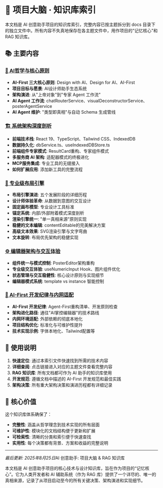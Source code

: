 # 🧠 项目大脑 · 知识库索引

本文档是 AI 创意助手项目的知识库索引，完整内容已按主题拆分到 docs 目录下的独立文件中。所有内容不失真地保存在各主题文件中，用作项目的"记忆核心"和 RAG 知识库。

## 📚 主要内容

### [🤖 AI哲学与核心原则](./docs/project_brain_ai.md)
- **AI-First 三大核心原则**: Design with AI、Design for AI、AI-First
- **项目目标与愿景**: AI设计师助手生态系统
- **架构演进**: 从"上帝对象"到"专家 Agent 工作流"
- **AI Agent 工作流**: chatRouterService、visualDeconstructorService、posterAgentService
- **AI Agent 维护**: "类型即真相"与自动 Schema 生成管线

### [🏗️ 系统架构深度剖析](./docs/project_brain_architecture.md)
- **前端技术栈**: React 19、TypeScript、Tailwind CSS、IndexedDB
- **数据持久化**: dbService.ts、useIndexedDBStore.ts
- **前端组件专家模式**: ResultCard重构、专家组件模式
- **多服务商 AI 架构**: 适配器模式的终极进化
- **MCP服务集成**: 专业工具的无缝接入
- **如何扩展应用**: 添加新工具的完整流程

### [🎨 专业级布局引擎](./docs/project_brain_layout.md)
- **布局引擎演进**: 五个发展阶段的详细历程
- **设计师体验革命**: 从数据到意图的交互设计
- **固定画布模型**: 专业设计工具标准
- **锚定系统**: 内部/外部附着模式深度剖析
- **渲染引擎统一**: "单一真相来源"原则实现
- **稳健的文本编辑**: contentEditable的完美解决方案
- **高级文本效果**: SVG渲染引擎与文字弯曲
- **文本旋转**: 布局优先架构的稳健实现

### [⚙️ 编辑器架构与交互体验](./docs/project_brain_editor.md)
- **组件统一与模式控制**: PosterEditor架构重构
- **专业级交互体验**: useNumericInput Hook、图片组件优化
- **状态管理与交互稳健性**: 核心设计原则与实现细节
- **编辑器模式系统**: template vs instance 智能控制

### [🔧 AI-First 开发纪律与内网适配](./docs/project_brain_engineering.md)
- **AI-First 开发纪律**: Agent-First重构清单、开发原则检查
- **架构进化路径**: 通往"AI掌控编辑器"的技术路线
- **内网环境适配**: 外部依赖的彻底本地化
- **项目结构优化**: 标准化与可维护性提升
- **技术实现示例**: 字体本地化、Tailwind配置等

## 📖 使用说明

1. **快速定位**: 通过本索引文件快速找到所需的技术内容
2. **详细查阅**: 点击链接进入对应的主题文件查看完整内容
3. **RAG 知识库**: 所有文档都可作为 AI 助手的知识库使用
4. **开发规范**: 遵循文档中描述的 AI-First 开发规范和最佳实践
5. **架构决策**: 所有重大架构决策和演进历程都有详细记录

## 🎯 核心价值

这个知识库体系确保了：
- **完整性**: 涵盖从哲学理念到技术实现的所有层面
- **可维护性**: 模块化的文档结构便于更新和扩展
- **可检索性**: 清晰的分类和索引便于快速查找
- **实用性**: 每个决策都有背景、方案和收益的完整说明

---

*最后更新: 2025年8月25日*AI 创意助手: 项目大脑 & RAG 知识库

本文档是 AI 创意助手项目的核心技术与设计知识库，旨在作为项目的“记忆核心”。它为人类开发者和 AI 辅助系统（作为 RAG 库）提供了一个详尽的、唯一的真相来源，记录了从项目启动至今的所有关键决策、架构演进和实现细节。

